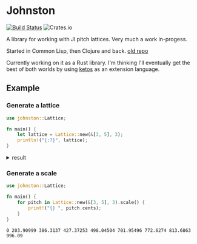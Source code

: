 Johnston
========

[![Build Status](https://travis-ci.org/jcpst/johnston.svg?branch=master)](https://travis-ci.org/jcpst/johnston)
![Crates.io](https://img.shields.io/crates/v/johnston)

A library for working with JI pitch lattices. Very much a work in-progess.

Started in Common Lisp, then Clojure and back.  [old repo](https://github.com/jcpst/pitch-lattice)

Currently working on it as a Rust library. I'm thinking I'll eventually get the best of both worlds by using [ketos](https://github.com/murarth/ketos) as an extension language.

Example
-------

### Generate a lattice

```rust
use johnston::Lattice;

fn main() {
    let lattice = Lattice::new(&[3, 5], 3);
    println!("{:?}", lattice);
}
```

<details>
    <summary>result</summary>

```shell
[
    LatticeDimension {
        limit: 3,
        otonal: [
            Pitch {
                cents: 0.0,
                ratio: 1,
            },
            Pitch {
                cents: 701.95496,
                ratio: 3/2,
            },
            Pitch {
                cents: 203.90999,
                ratio: 9/8,
            },
            Pitch {
                cents: 905.8649,
                ratio: 27/16,
            },
            Pitch {
                cents: 407.81998,
                ratio: 81/64,
            },
        ],
        utonal: [
            Pitch {
                cents: 0.0,
                ratio: 1,
            },
            Pitch {
                cents: 498.0449,
                ratio: 4/3,
            },
            Pitch {
                cents: 996.0899,
                ratio: 16/9,
            },
            Pitch {
                cents: 294.13483,
                ratio: 32/27,
            },
            Pitch {
                cents: 792.1799,
                ratio: 128/81,
            },
        ],
    },
]
```
</details>

### Generate a scale

```rust
use johnston::Lattice;

fn main() {
    for pitch in Lattice::new(&[3, 5], 3).scale() {
        print!("{} ", pitch.cents);
    }
}
```

```
0 203.90999 386.3137 427.37253 498.04504 701.95496 772.6274 813.6863 996.09
```
